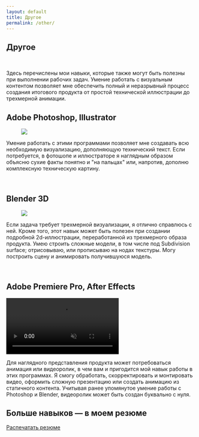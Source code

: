 ```yaml
---
layout: default
title: Другое
permalink: /other/
---
```


<link rel="stylesheet" href="https://antonuspenskiy.github.io/assets/style.css">

<div class="blocks-container-90">

<div class="other-page">
<h2>Другое</h2><br/>
<p>Здесь перечислены мои навыки, которые также могут быть полезны при выполнении рабочих задач. Умение работать с визуальным контентом позволяет мне обеспечить полный и неразрывный процесс создания итогового продукта от простой технической иллюстрации до трехмерной анимации.</p>
<h2>Adobe Photoshop, Illustrator</h2>
<figure>
  <img src="https://antonuspenskiy.github.io/assets/other/ps-ill-hardskill.jpg">
</figure>
<p>Умение работать с этими программами позволяет мне создавать всю необходимую визуализацию, дополняющую технический текст. Если потребуется, в фотошопе и иллюстраторе я наглядным образом объясню сухие факты понятно и "на пальцах" или, напротив, дополню комплексную техническую картину.</p><br/>
<h2>Blender 3D</h2>
<figure>
  <img src="https://antonuspenskiy.github.io/assets/other/blender-hardskill-wireframe.jpg">
</figure>
<p>Если задача требует трехмерной визуализации, я отлично справлюсь с ней. Кроме того, этот навык может быть полезен при создании подробной 2d-иллюстрации, переработанной из трехмерного образа продукта. Умею строить сложные модели, в том числе под Subdivision surface; отрисовываю, или прописываю на нодах текстуры. Могу построить сцену и анимировать получившуюся модель.</p><br/>
<h2>Adobe Premiere Pro, After Effects</h2>
<video class="video" autoplay loop muted playsinline>
  <source src="https://antonuspenskiy.github.io/assets/other/PIC_BRENNER.mp4" type="video/mp4">
</video>
<p>Для наглядного представления продукта может потребоваться анимация или видеоролик, в чем вам и пригодится мой навык работы в этих программах. Я смогу обработать, скорректировать и монтировать видео, оформить сложную презентацию или создать анимацию из статичного контента. Учитывая ранее упомянутое умение работы с Photoshop и Blender, видеоролик может быть создан буквально с нуля.</p>
<h2>Больше навыков — в моем резюме</h2>
<a href="https://antonuspenskiy.github.io/assets/CV-Anton-Uspenskiy.pdf" class="print-button-alt">Распечатать резюме</a>
</div>

</div>
